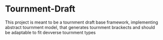 # Tournment-Draft
This project is meant to be a tournment draft base framework, implementing abstract tournment model, that generates tournment brackects and should be adaptable to fit devverse tournment types
